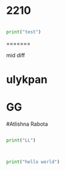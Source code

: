 
# 2210


```python

print("test")


```
=======


mid diff 

# ulykpan
# GG 
#Atlishna Rabota





```python

print("LL")



print("hello world")


```
